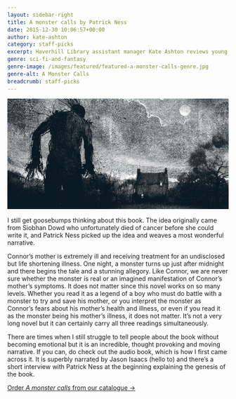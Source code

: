 ```yaml
---
layout: sidebar-right
title: A monster calls by Patrick Ness
date: 2015-12-30 10:06:57+00:00
author: kate-ashton
category: staff-picks
excerpt: Haverhill Library assistant manager Kate Ashton reviews young adult novel, <cite>A monster calls</cite>.
genre: sci-fi-and-fantasy
genre-image: /images/featured/featured-a-monster-calls-genre.jpg
genre-alt: A Monster Calls
breadcrumb: staff-picks
---
```

![A monster calls by Patrick Ness](/images/featured/featured-a-monster-calls.jpg)

I still get goosebumps thinking about this book. The idea originally came from Siobhan Dowd who unfortunately died of cancer before she could write it, and Patrick Ness picked up the idea and weaves a most wonderful narrative.

Connor’s mother is extremely ill and receiving treatment for an undisclosed but life shortening illness. One night, a monster turns up just after midnight and there begins the tale and a stunning allegory. Like Connor, we are never sure whether the monster is real or an imagined manifestation of Connor’s mother’s symptoms. It does not matter since this novel works on so many levels. Whether you read it as a legend of a boy who must do battle with a monster to try and save his mother, or you interpret the monster as Connor’s fears about his mother’s health and illness, or even if you read it as the monster being his mother’s illness, it does not matter. It’s not a very long novel but it can certainly carry all three readings simultaneously.

There are times when I still struggle to tell people about the book without becoming emotional but it is an incredible, thought provoking and moving narrative. If you can, do check out the audio book, which is how I first came across it. It is superbly narrated by Jason Isaacs (hello to) and there’s a short interview with Patrick Ness at the beginning explaining the genesis of the book.

[Order <cite>A monster calls</cite> from our catalogue →](https://suffolk.spydus.co.uk/cgi-bin/spydus.exe/ENQ/OPAC/BIBENQ/32710284?QRY=CTIBIB%3C%20IRN(884927)&QRYTEXT=A%20monster%20calls)
